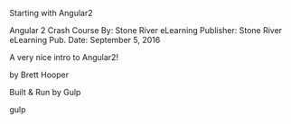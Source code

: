 Starting with Angular2

Angular 2 Crash Course
By: Stone River eLearning
Publisher: Stone River eLearning
Pub. Date: September 5, 2016

A very nice intro to Angular2!

by Brett Hooper

Built & Run by Gulp

gulp

